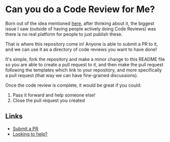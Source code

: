 # Can you do a Code Review for Me?

Born out of the idea mentioned [here](https://www.youtube.com/watch?v=LV_NXGOK8D4), after thinking about it, the biggest issue I saw (outside of having people actively doing Code Reviews) was there is no real platform for people to just publish these.

That is where this repository come in!  Anyone is able to submit a PR to it, and we can use it as a directory of code reviews you want to have done!

It's simple, fork the repository and make a minor change to this README file so you are able to create a pull request to it, and then make the pull request following the templates which link to your repository, and more specifically a pull request (that way we can have fine-grained discussions).

Once the code review is complete, it would be great if you could:

1. Pass it forward and help someone else!
2. Close the pull request you created

## Links

* [Submit a PR](https://github.com/awjudd/code-review-for-me/pulls)
* [Looking to help?](https://github.com/awjudd/code-review-for-me/pulls)
